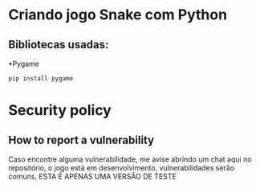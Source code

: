 # Criando jogo Snake com Python 

## Bibliotecas usadas:

•Pygame

````
pip install pygame
````
# Security policy

## How to report a vulnerability

Caso encontre alguma vulnerabilidade, me avise abrindo um chat aqui no repositório, o jogo está em desenvolvimento, vulnerabilidades serão comuns, ESTA É APENAS UMA VERSÃO DE TESTE
